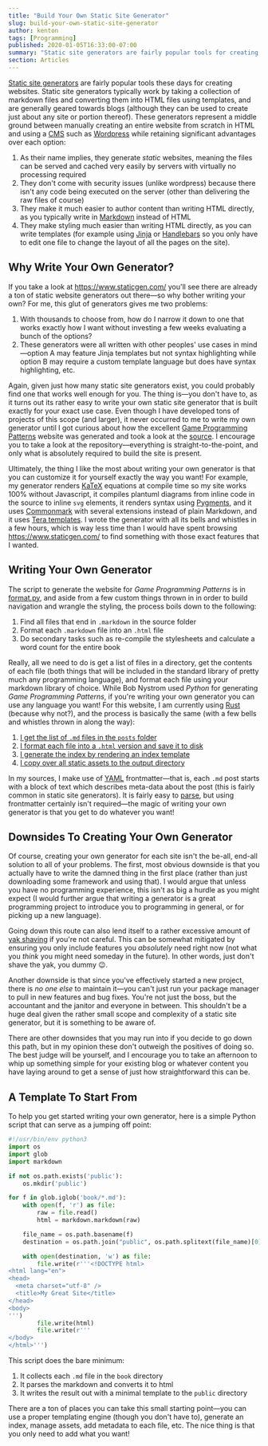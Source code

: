 ```yaml
---
title: "Build Your Own Static Site Generator"
slug: build-your-own-static-site-generator
author: kenton
tags: [Programming]
published: 2020-01-05T16:33:00-07:00
summary: "Static site generators are fairly popular tools for creating websites, and there are a glut of them available to choose from. But writing your own generator for each site is relatively easy and straightforward and allows you significant more flexibility and ease-of-use."
section: Articles
---
```


[Static site generators](https://www.staticgen.com/) are fairly popular tools these days for creating websites. Static site generators typically work by taking a collection of markdown files and converting them into HTML files using templates, and are generally geared towards blogs (although they can be used to create just about any site or portion thereof). These generators represent a middle ground between manually creating an entire website from scratch in HTML and using a [CMS](https://en.wikipedia.org/wiki/Content_management_system) such as [Wordpress](https://wordpress.com/) while retaining significant advantages over each option:

1. As their name implies, they generate _static_ websites, meaning the files can be served and cached very easily by servers with virtually no processing required
2. They don't come with security issues (unlike wordpress) because there isn't any code being executed on the server (other than delivering the raw files of course)
3. They make it much easier to author content than writing HTML directly, as you typically write in [Markdown](https://daringfireball.net/projects/markdown/) instead of HTML
4. They make styling much easier than writing HTML directly, as you can write templates (for example using [Jinja](https://palletsprojects.com/p/jinja/) or [Handlebars](https://handlebarsjs.com/) so you only have to edit one file to change the layout of all the pages on the site).

## Why Write Your Own Generator?

If you take a look at https://www.staticgen.com/ you'll see there are already a ton of static website generators out there—so why bother writing your own? For me, this glut of generators gives me two problems:

1. With thousands to choose from, how do I narrow it down to one that works exactly how I want without investing a few weeks evaluating a bunch of the options?
2. These generators were all written with other peoples' use cases in mind—option A may feature Jinja templates but not syntax highlighting while option B may require a custom template language but does have syntax highlighting, etc.

Again, given just how many static site generators exist, you could probably find one that works well enough for you. The thing is—you don't have to, as it turns out its rather easy to write your own static site generator that is built exactly for your exact use case. Even though I have developed tons of projects of this scope (and larger), it never occurred to me to write my own generator until I got curious about how the excellent [Game Programming Patterns](http://gameprogrammingpatterns.com/) website was generated and took a look at the [source](https://github.com/munificent/game-programming-patterns/). I encourage you to take a look at the repository—everything is straight-to-the-point, and only what is absolutely required to build the site is present.

Ultimately, the thing I like the most about writing your own generator is that you can customize it for yourself exactly the way you want! For example, my generator renders [KaTeX](https://katex.org/) equations at compile time so my site works 100% without Javascript, it compiles plantuml diagrams from inline code in the source to inline `svg` elements, it renders syntax using [Pygments](https://pygments.org/), and it uses [Commonmark](https://commonmark.org/) with several extensions instead of plain Markdown, and it uses [Tera templates](https://tera.netlify.com/). I wrote the generator with all its bells and whistles in a few hours, which is way less time than I would have spent browsing https://www.staticgen.com/ to find something with those exact features that I wanted.

## Writing Your Own Generator

The script to generate the website for _Game Programming Patterns_ is in [format.py](https://github.com/munificent/game-programming-patterns/blob/master/script/format.py), and aside from a few custom things thrown in in order to build navigation and wrangle the styling, the process boils down to the following:

1. Find all files that end in `.markdown` in the source folder
2. Format each `.markdown` file into an `.html` file
3. Do secondary tasks such as re-compile the stylesheets and calculate a word count for the entire book

Really, all we need to do is get a list of files in a directory, get the contents of each file (both things that will be included in the standard library of pretty much any programming language), and format each file using your markdown library of choice. While Bob Nystrom used _Python_ for generating _Game Programming Patterns_, if you're writing your own generator you can use any language you want! For this website, I am currently using [Rust](https://www.rust-lang.org/) (because why not?), and the process is basically the same (with a few bells and whistles thrown in along the way):

1. [I get the list of `.md` files in the `posts` folder](https://github.com/hamaluik/blog.hamaluik.ca/blob/e3aece2aff03eb283457855aa883beec3ee08086/src/main.rs#L7-L31)
2. [I format each file into a `.html` version and save it to disk](https://github.com/hamaluik/blog.hamaluik.ca/blob/e3aece2aff03eb283457855aa883beec3ee08086/src/main.rs#L44-L57)
3. [I generate the index by rendering an index template](https://github.com/hamaluik/blog.hamaluik.ca/blob/e3aece2aff03eb283457855aa883beec3ee08086/src/main.rs#L71-L83)
4. [I copy over all static assets to the output directory](https://github.com/hamaluik/blog.hamaluik.ca/blob/e3aece2aff03eb283457855aa883beec3ee08086/src/main.rs#L87-L116)

In my sources, I make use of [YAML](https://yaml.org/) frontmatter—that is, each `.md` post starts with a block of text which describes meta-data about the post (this is fairly common in static site generators). It is fairly easy to [parse](https://github.com/hamaluik/blog.hamaluik.ca/blob/e3aece2aff03eb283457855aa883beec3ee08086/src/post/mod.rs#L34-L62), but using frontmatter certainly isn't required—the magic of writing your own generator is that you get to do whatever you want!

## Downsides To Creating Your Own Generator

Of course, creating your own generator for each site isn't the be-all, end-all solution to all of your problems. The first, most obvious downside is that you actually have to write the damned thing in the first place (rather than just downloading some framework and using that). I would argue that unless you have no programming experience, this isn't as big a hurdle as you might expect (I would further argue that writing a generator is a great programming project to introduce you to programming in general, or for picking up a new language).

Going down this route can also lend itself to a rather excessive amount of [yak shaving](https://en.wiktionary.org/wiki/yak_shaving) if you're not careful. This can be somewhat mitigated by ensuring you only include features you _absolutely_ need right now (not what you _think_ you might need someday in the future). In other words, just don't shave the yak, you dummy 😉.

Another downside is that since you've effectively started a new project, there is _no one else_ to maintain it—you can't just run your package manager to pull in new features and bug fixes. You're not just the boss, but the accountant and the janitor and everyone in between. This shouldn't be a huge deal given the rather small scope and complexity of a static site generator, but it is something to be aware of.

There are other downsides that you may run into if you decide to go down this path, but in my opinion these don't outweigh the positives of doing so. The best judge will be yourself, and I encourage you to take an afternoon to whip up something simple for your existing blog or whatever content you have laying around to get a sense of just how straightforward this can be.

## A Template To Start From

To help you get started writing your own generator, here is a simple Python script that can serve as a jumping off point:

```python
#!/usr/bin/env python3
import os
import glob
import markdown

if not os.path.exists('public'):
    os.mkdir('public')

for f in glob.iglob('book/*.md'):
    with open(f, 'r') as file:
        raw = file.read()
        html = markdown.markdown(raw)

    file_name = os.path.basename(f)
    destination = os.path.join("public", os.path.splitext(file_name)[0] + ".html")

    with open(destination, 'w') as file:
        file.write(r'''<!DOCTYPE html>
<html lang="en">
<head>
  <meta charset="utf-8" />
  <title>My Great Site</title>
</head>
<body>
''')
        file.write(html)
        file.write(r'''
</body>
</html>''')
```

This script does the bare minimum:

1. It collects each `.md` file in the `book` directory
2. It parses the markdown and converts it to html
3. It writes the result out with a minimal template to the `public` directory

There are a ton of places you can take this small starting point—you can use a proper templating engine (though you don't have to), generate an index, manage assets, add metadata to each file, etc. The nice thing is that you only need to add what you want!

